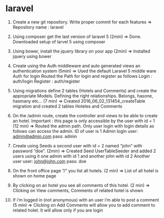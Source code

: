# laravel

1) Create a new git repository. Write proper commit for each features
=> Repository name : laravel

2) Using composer get the last version of laravel 5 (2min)
=> Done. Downloaded setup of larvel 5 using composer 

3) Using bower, install the jquery library on your app (2min)
=> Installed jquery using bower

4) Create using the Auth middleware and auto generated views an authentication system (5min)
=>  Used the default Laravel 5 middle ware Auth for login Routed the Path for login and register as follows
 Login : auth/login
 Register : auth/register

5) Using migrations define 2 tables (Hotels and Comments) and create the appropriate
Models. Defining the right relationships. Belongs, hasone, hasmany etc… (7 min)
=>  Created 2016_06_02_131454_createTable migration and created 2 tables Hoteles and Comments

6) On the /admin route, create the controller and views to be able to create an hotel.
Important : this page is only accessible by the user with id = 1 (12 min)
=> Routed the admin path. Only user login with login details as follows can access the admin. ID of user is 1
Admin login
user: admin@admin.com
pass: admin

7) Create using Seeds a second user with id = 2 named “john” with password “doe”. (2min)
=> Created Seed UserTableSeeder and added 2 users using it one admin with id 1 and another john with id 2
Another user
user: john@john.com
pass: doe


8) On the front office page “/” you list all hotels. (2 min)
=> List of all hotel is shown on home page

9) By clicking on an hotel you see all comments of this hotel. (2 min)
=> Clicking on View comments, Comments of related hotel is shown

10) If i’m logged in (not anonymous) with an user i’m able to post a comment (5 min)
=> Clicking on Add Comments will allow you to add comment to related holet. It will allow only if you are login

